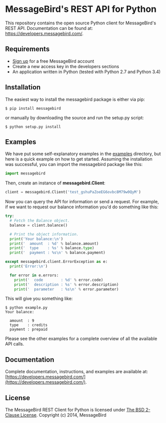 MessageBird's REST API for Python
=================================
This repository contains the open source Python client for MessageBird's REST API. Documentation can be found at: https://developers.messagebird.com/.

Requirements
------------
- [Sign up](https://www.messagebird.com/en/signup) for a free MessageBird account
- Create a new access key in the developers sections
- An application written in Python (tested with Python 2.7 and Python 3.4)

Installation
------------
The easiest way to install the messagebird package is either via pip:

```
$ pip install messagebird
```

or manually by downloading the source and run the setup.py script:

```
$ python setup.py install
```

Examples
--------
We have put some self-explanatory examples in the [examples](https://github.com/messagebird/python-rest-api/tree/master/examples) directory, but here is a quick example on how to get started. Assuming the installation was successful, you can import the messagebird package like this:

```python
import messagebird
```

Then, create an instance of **messagebird.Client**:

```python
client = messagebird.Client('test_gshuPaZoeEG6ovbc8M79w0QyM')
```

Now you can query the API for information or send a request. For example, if we want to request our balance information you'd do something like this:

```python
try:
  # Fetch the Balance object.
  balance = client.balance()

  # Print the object information.
  print('Your balance:\n')
  print('  amount  : %d' % balance.amount)
  print('  type    : %s' % balance.type)
  print('  payment : %s\n' % balance.payment)

except messagebird.client.ErrorException as e:
  print('Error:\n')

  for error in e.errors:
    print('  code        : %d' % error.code)
    print('  description : %s' % error.description)
    print('  parameter   : %s\n' % error.parameter)

```

This will give you something like:
```shell
$ python example.py
Your balance:

  amount  : 9 
  type    : credits
  payment : prepaid
```

Please see the other examples for a complete overview of all the available API calls.

Documentation
-------------
Complete documentation, instructions, and examples are available at:
[https://developers.messagebird.com/](https://developers.messagebird.com/).

License
-------
The MessageBird REST Client for Python is licensed under [The BSD 2-Clause License](http://opensource.org/licenses/BSD-2-Clause). Copyright (c) 2014, MessageBird
